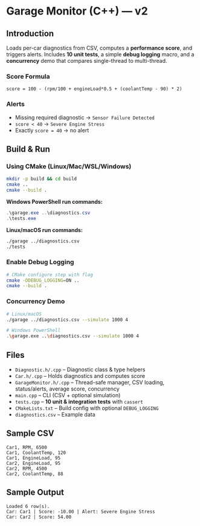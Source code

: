 # Garage Monitor (C++) — v2

## Introduction
Loads per-car diagnostics from CSV, computes a **performance score**, and triggers alerts. Includes **10 unit tests**, a simple **debug logging** macro, and a **concurrency** demo that compares single-thread to multi-thread.

### Score Formula
```
score = 100 - (rpm/100 + engineLoad*0.5 + (coolantTemp - 90) * 2)
```

### Alerts
- Missing required diagnostic → `Sensor Failure Detected`
- `score < 40` → `Severe Engine Stress`
- Exactly `score = 40` → no alert

## Build & Run

### Using CMake (Linux/Mac/WSL/Windows)
```bash
mkdir -p build && cd build
cmake ..
cmake --build .
```

**Windows PowerShell run commands:**
```powershell
.\garage.exe ..\diagnostics.csv
.\tests.exe
```

**Linux/macOS run commands:**
```bash
./garage ../diagnostics.csv
./tests
```

### Enable Debug Logging
```bash
# CMake configure step with flag
cmake -DDEBUG_LOGGING=ON ..
cmake --build .
```

### Concurrency Demo
```bash
# Linux/macOS
./garage ../diagnostics.csv --simulate 1000 4

# Windows PowerShell
.\garage.exe ..\diagnostics.csv --simulate 1000 4
```

## Files
- `Diagnostic.h/.cpp` – Diagnostic class & type helpers
- `Car.h/.cpp` – Holds diagnostics and computes score
- `GarageMonitor.h/.cpp` – Thread-safe manager, CSV loading, status/alerts, average score, concurrency
- `main.cpp` – CLI (CSV + optional simulation)
- `tests.cpp` – **10 unit & integration tests** with `cassert`
- `CMakeLists.txt` – Build config with optional `DEBUG_LOGGING`
- `diagnostics.csv` – Example data

## Sample CSV
```
Car1, RPM, 6500
Car1, CoolantTemp, 120
Car1, EngineLoad, 95
Car2, EngineLoad, 95
Car2, RPM, 4500
Car2, CoolantTemp, 88
```

## Sample Output
```
Loaded 6 row(s).
Car: Car1 | Score: -10.00 | Alert: Severe Engine Stress
Car: Car2 | Score: 54.00
```
